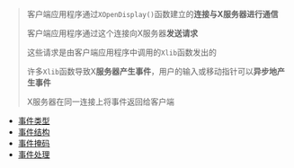> 客户端应用程序通过`XOpenDisplay()`函数建立的**连接与X服务器进行通信**
>
> 客户端应用程序通过这个连接向X服务器**发送请求**
>
> 这些请求是由客户端应用程序中调用的`Xlib`函数发出的
>
> 许多`Xlib`函数导致X**服务器产生事件**，用户的输入或移动指针可以**异步地产生事件**
>
> X服务器在同一连接上将事件返回给客户端

* [事件类型](./types.md)
* [事件结构](./structures.md)
* [事件掩码](./masks.md)
* [事件处理](./processing.md)

